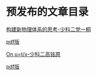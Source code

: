# 预发布的文章目录

[构建新物理体系的思考-少科二党一桐](./new_physical_dangyitong)

  [pdf版](./new_physical_dangyitong.pdf)

[On u=t/x-少科二高铭原](./slowcity_gaomingyuan)

  [pdf版](./sloecity_gaomingyuan.pdf)

